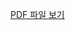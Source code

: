
[PDF 파일 보기](https://github.com/MungJeoNyeon/team7/blob/d949d7aed4ff1f438921de3dc0a02af1f292b9d4/%E1%84%8C%E1%85%A9%E1%86%AF%E1%84%8C%E1%85%A1%E1%86%A8.pdf)

